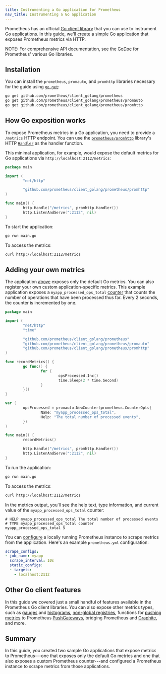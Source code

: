 ```yaml
---
title: Instrumenting a Go application for Prometheus
nav_title: Instrumenting a Go application
---
```


Prometheus has an official [Go client library](https://github.com/prometheus/client_golang) that you can use to instrument Go applications. In this guide, we'll create a simple Go application that exposes Prometheus metrics via HTTP.

NOTE: For comprehensive API documentation, see the [GoDoc](https://godoc.org/github.com/prometheus/client_golang) for Prometheus' various Go libraries.

## Installation

You can install the `prometheus`, `promauto`, and `promhttp` libraries necessary for the guide using [`go get`](https://golang.org/doc/articles/go_command.html):

```bash
go get github.com/prometheus/client_golang/prometheus
go get github.com/prometheus/client_golang/prometheus/promauto
go get github.com/prometheus/client_golang/prometheus/promhttp
```

## How Go exposition works

To expose Prometheus metrics in a Go application, you need to provide a `/metrics` HTTP endpoint. You can use the [`prometheus/promhttp`](https://godoc.org/github.com/prometheus/client_golang/prometheus/promhttp) library's HTTP [`Handler`](https://godoc.org/github.com/prometheus/client_golang/prometheus/promhttp#Handler) as the handler function.

This minimal application, for example, would expose the default metrics for Go applications via `http://localhost:2112/metrics`:

```go
package main

import (
        "net/http"

        "github.com/prometheus/client_golang/prometheus/promhttp"
)

func main() {
        http.Handle("/metrics", promhttp.Handler())
        http.ListenAndServe(":2112", nil)
}
```

To start the application:

```bash
go run main.go
```

To access the metrics:

```bash
curl http://localhost:2112/metrics
```

## Adding your own metrics

The application [above](#how-go-exposition-works) exposes only the default Go metrics. You can also register your own custom application-specific metrics. This example application exposes a `myapp_processed_ops_total` [counter](/docs/concepts/metric_types/#counter) that counts the number of operations that have been processed thus far. Every 2 seconds, the counter is incremented by one.

```go
package main

import (
        "net/http"
        "time"

        "github.com/prometheus/client_golang/prometheus"
        "github.com/prometheus/client_golang/prometheus/promauto"
        "github.com/prometheus/client_golang/prometheus/promhttp"
)

func recordMetrics() {
        go func() {
                for {
                        opsProcessed.Inc()
                        time.Sleep(2 * time.Second)
                }
        }()
}

var (
        opsProcessed = promauto.NewCounter(prometheus.CounterOpts{
                Name: "myapp_processed_ops_total",
                Help: "The total number of processed events",
        })
)

func main() {
        recordMetrics()

        http.Handle("/metrics", promhttp.Handler())
        http.ListenAndServe(":2112", nil)
}
```

To run the application:

```bash
go run main.go
```

To access the metrics:

```bash
curl http://localhost:2112/metrics
```

In the metrics output, you'll see the help text, type information, and current value of the `myapp_processed_ops_total` counter:

```
# HELP myapp_processed_ops_total The total number of processed events
# TYPE myapp_processed_ops_total counter
myapp_processed_ops_total 5
```

You can [configure](/docs/prometheus/latest/configuration/configuration/#scrape_config) a locally running Prometheus instance to scrape metrics from the application. Here's an example `prometheus.yml` configuration:

```yaml
scrape_configs:
- job_name: myapp
  scrape_interval: 10s
  static_configs:
  - targets:
    - localhost:2112
```

## Other Go client features

In this guide we covered just a small handful of features available in the Prometheus Go client libraries. You can also expose other metrics types, such as [gauges](https://godoc.org/github.com/prometheus/client_golang/prometheus#Gauge) and [histograms](https://godoc.org/github.com/prometheus/client_golang/prometheus#Histogram), [non-global registries](https://godoc.org/github.com/prometheus/client_golang/prometheus#Registry), functions for [pushing metrics](https://godoc.org/github.com/prometheus/client_golang/prometheus/push) to Prometheus [PushGateways](/docs/instrumenting/pushing/), bridging Prometheus and [Graphite](https://godoc.org/github.com/prometheus/client_golang/prometheus/graphite), and more.

## Summary

In this guide, you created two sample Go applications that expose metrics to Prometheus---one that exposes only the default Go metrics and one that also exposes a custom Prometheus counter---and configured a Prometheus instance to scrape metrics from those applications.
